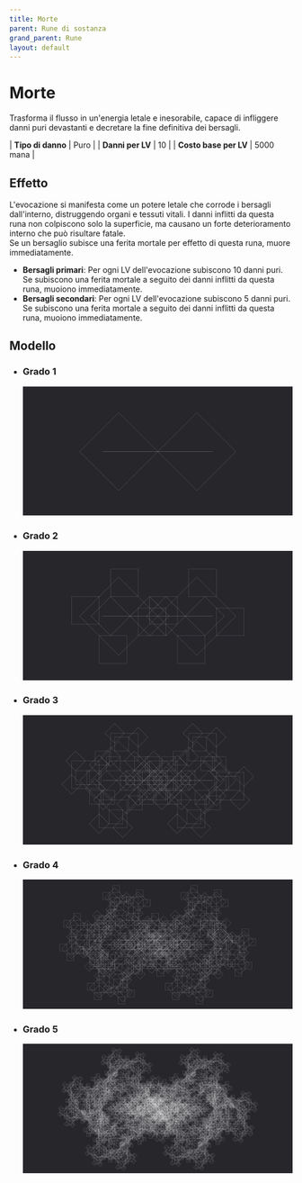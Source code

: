 ```yaml
---
title: Morte
parent: Rune di sostanza
grand_parent: Rune
layout: default
---
```


# **Morte**

Trasforma il flusso in un'energia letale e inesorabile, capace di infliggere danni puri devastanti e decretare la fine definitiva dei bersagli.

| **Tipo di danno**      | Puro                                      |
| **Danni per LV**       | 10                                        |
| **Costo base per LV**  | 5000 mana                                 |

## Effetto
L'evocazione si manifesta come un potere letale che corrode i bersagli dall'interno, distruggendo organi e tessuti vitali. I danni inflitti da questa runa non colpiscono solo la superficie, ma causano un forte deterioramento interno che può risultare fatale.  
Se un bersaglio subisce una ferita mortale per effetto di questa runa, muore immediatamente.
- **Bersagli primari**: Per ogni LV dell'evocazione subiscono 10 danni puri. Se subiscono una ferita mortale a seguito dei danni inflitti da questa runa, muoiono immediatamente.
- **Bersagli secondari**: Per ogni LV dell'evocazione subiscono 5 danni puri. Se subiscono una ferita mortale a seguito dei danni inflitti da questa runa, muoiono immediatamente.

## Modello
- ### Grado 1<br>
  ![Grado 1](1.png "Grado 1")
- ### Grado 2<br>
  ![Grado 2](2.png "Grado 2")
- ### Grado 3<br>
  ![Grado 3](3.png "Grado 3")
- ### Grado 4<br>
  ![Grado 4](4.png "Grado 4")
- ### Grado 5<br>
  ![Grado 5](5.png "Grado 5")